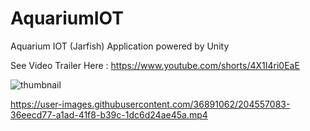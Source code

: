 # AquariumIOT
 Aquarium IOT (Jarfish) Application powered by Unity
 
 See Video Trailer Here : https://www.youtube.com/shorts/4X1I4ri0EaE


![thumbnail](https://user-images.githubusercontent.com/36891062/204556471-31996337-c73c-4160-ad42-3187f6b50052.png)


https://user-images.githubusercontent.com/36891062/204557083-36eecd77-a1ad-41f8-b39c-1dc6d24ae45a.mp4




